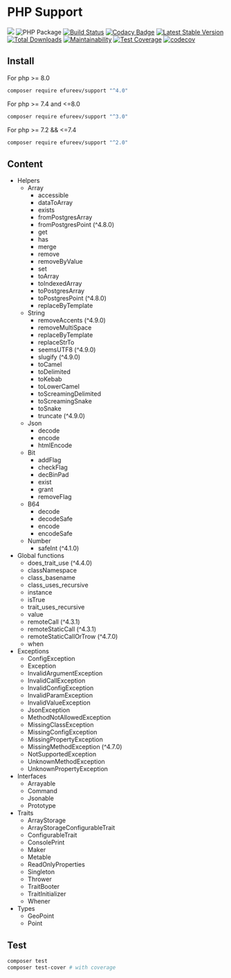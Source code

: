 # PHP Support

![](https://img.shields.io/badge/php-^8.0-blue.svg)
![PHP Package](https://github.com/efureev/php-support/workflows/PHP%20Package/badge.svg?branch=master)
[![Build Status](https://travis-ci.org/efureev/php-support.svg?branch=master)](https://travis-ci.org/efureev/php-support)
[![Codacy Badge](https://api.codacy.com/project/badge/Grade/a53fb85fd1ab46169758e10dd2d818cb)](https://app.codacy.com/app/efureev/php-support?utm_source=github.com&utm_medium=referral&utm_content=efureev/php-support&utm_campaign=Badge_Grade_Settings)
[![Latest Stable Version](https://poser.pugx.org/efureev/support/v/stable?format=flat)](https://packagist.org/packages/efureev/support)
[![Total Downloads](https://poser.pugx.org/efureev/support/downloads)](https://packagist.org/packages/efureev/support)
[![Maintainability](https://api.codeclimate.com/v1/badges/a7cf8708bf58fa7e5096/maintainability)](https://codeclimate.com/github/efureev/php-support/maintainability)
[![Test Coverage](https://api.codeclimate.com/v1/badges/a7cf8708bf58fa7e5096/test_coverage)](https://codeclimate.com/github/efureev/php-support/test_coverage)
[![codecov](https://codecov.io/gh/efureev/php-support/branch/v2/graph/badge.svg)](https://codecov.io/gh/efureev/php-support/tree/v2)

## Install

For php >= 8.0

```bash
composer require efureev/support "^4.0"
```

For php >= 7.4 and <=8.0

```bash
composer require efureev/support "^3.0"
```

For php >= 7.2 && <=7.4

```bash
composer require efureev/support "^2.0"
```

## Content

- Helpers
  + Array
    - accessible
    - dataToArray
    - exists
    - fromPostgresArray
    - fromPostgresPoint (^4.8.0)
    - get
    - has
    - merge
    - remove
    - removeByValue
    - set
    - toArray
    - toIndexedArray
    - toPostgresArray
    - toPostgresPoint (^4.8.0)
    - replaceByTemplate
  + String
    - removeAccents (^4.9.0)
    - removeMultiSpace
    - replaceByTemplate
    - replaceStrTo
    - seemsUTF8 (^4.9.0)
    - slugify (^4.9.0)
    - toCamel
    - toDelimited
    - toKebab
    - toLowerCamel
    - toScreamingDelimited
    - toScreamingSnake
    - toSnake
    - truncate (^4.9.0)
  + Json
    - decode
    - encode
    - htmlEncode
  + Bit
    - addFlag
    - checkFlag
    - decBinPad
    - exist
    - grant
    - removeFlag
  + B64
    - decode
    - decodeSafe
    - encode
    - encodeSafe
  + Number
    - safeInt (^4.1.0)
- Global functions
  + does_trait_use (^4.4.0)
  + classNamespace
  + class_basename
  + class_uses_recursive
  + instance
  + isTrue
  + trait_uses_recursive
  + value
  + remoteCall (^4.3.1)
  + remoteStaticCall (^4.3.1)
  + remoteStaticCallOrTrow (^4.7.0)
  + when
- Exceptions
  + ConfigException
  + Exception
  + InvalidArgumentException
  + InvalidCallException
  + InvalidConfigException
  + InvalidParamException
  + InvalidValueException
  + JsonException
  + MethodNotAllowedException
  + MissingClassException
  + MissingConfigException
  + MissingPropertyException
  + MissingMethodException (^4.7.0)
  + NotSupportedException
  + UnknownMethodException
  + UnknownPropertyException
- Interfaces
  + Arrayable
  + Command
  + Jsonable
  + Prototype
- Traits
  + ArrayStorage
  + ArrayStorageConfigurableTrait
  + ConfigurableTrait
  + ConsolePrint
  + Maker
  + Metable
  + ReadOnlyProperties
  + Singleton
  + Thrower
  + TraitBooter
  + TraitInitializer
  + Whener
- Types
  + GeoPoint
  + Point

## Test

```bash
composer test
composer test-cover # with coverage
```
